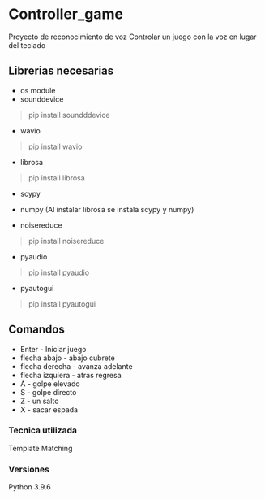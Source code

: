 # Controller_game
Proyecto de reconocimiento de voz
Controlar un juego con la voz en lugar del teclado

## Librerias necesarias

* os module 
* sounddevice
> pip install soundddevice

* wavio
> pip install wavio

* librosa
> pip install librosa

* scypy
* numpy
(Al instalar librosa se instala scypy y numpy)

* noisereduce
> pip install noisereduce

* pyaudio
> pip install pyaudio 

* pyautogui
> pip install pyautogui

## Comandos

* Enter - Iniciar juego
* flecha abajo - abajo cubrete
* flecha derecha - avanza adelante
* flecha izquiera - atras regresa
* A - golpe elevado
* S - golpe directo
* Z - un salto
* X - sacar espada

### Tecnica utilizada
Template Matching

### Versiones
Python 3.9.6
